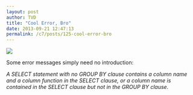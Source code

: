 ```yaml
---
layout: post
author: TVD
title: "Cool Error, Bro"
date: 2013-09-21 12:47:13
permalink: /c7/posts/125-cool-error-bro
---
```


<img src="http://techoctave.com/c7/static/cool-story-bro-meme.jpg"/>

Some error messages simply need no introduction:

*A SELECT statement with no GROUP BY clause contains a column name and a column function in the SELECT clause, or a column name is contained in the SELECT clause but not in the GROUP BY clause.*




